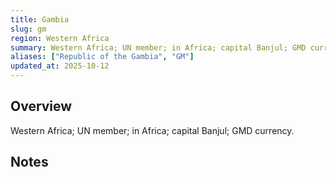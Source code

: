 ```yaml
---
title: Gambia
slug: gm
region: Western Africa
summary: Western Africa; UN member; in Africa; capital Banjul; GMD currency.
aliases: ["Republic of the Gambia", "GM"]
updated_at: 2025-10-12
---
```


## Overview

Western Africa; UN member; in Africa; capital Banjul; GMD currency.

## Notes

<!-- Add your first note below -->
